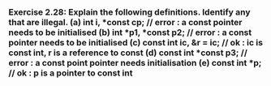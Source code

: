 ### Exercise 2.28: Explain the following definitions. Identify any that are illegal.    (a) int i, *const cp;           //  error : a const pointer needs to be initialised     (b) int *p1, *const p2;         //  error : a const pointer needs to be initialised    (c) const int ic, &r = ic;      //  ok : ic is const int, r is a reference to const    (d) const int *const p3;        //  error : a const point pointer needs initialisation    (e) const int *p;               //  ok : p is a pointer to const int